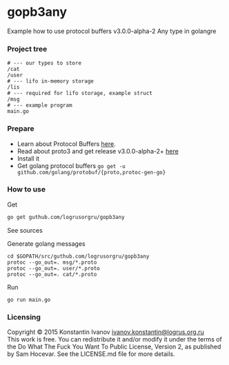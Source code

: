 gopb3any
========

Example how to use protocol buffers v3.0.0-alpha-2 Any type in golangre

### Project tree

```
# --- our types to store
/cat
/user
# --- lifo in-memory storage
/lis
# --- required for lifo storage, example struct
/msg
# --- example program
main.go
```

### Prepare

- Learn about Protocol Buffers [here](https://developers.google.com/protocol-buffers/).
- Read about proto3 and get release v3.0.0-alpha-2+ [here](https://github.com/google/protobuf/releases)
- Install it
- Get golang protocol buffers
  `go get -u github.com/golang/protobuf/{proto,protoc-gen-go}`

### How to use

Get
```bash
go get guthub.com/logrusorgru/gopb3any
```

See sources

Generate golang messages
```
cd $GOPATH/src/guthub.com/logrusorgru/gopb3any
protoc --go_out=. msg/*.proto
protoc --go_out=. user/*.proto
protoc --go_out=. cat/*.proto
```

Run
```
go run main.go
```

### Licensing

Copyright &copy; 2015 Konstantin Ivanov <ivanov.konstantin@logrus.org.ru>  
This work is free. You can redistribute it and/or modify it under the
terms of the Do What The Fuck You Want To Public License, Version 2,
as published by Sam Hocevar. See the LICENSE.md file for more details.


